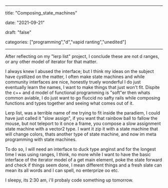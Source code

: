 
---

title: "Composing\_state\_machines"

date: "2021-09-21"

draft: "false"

categories: ["programming","d","vapid ranting","unedited"]

---

After reflecting on my "lerp list" project, I conclude these are not d ranges, or any other model of iterator for that matter.

I always knew I abused the interface; but I think my ideas on the subject have cystlized on the matter, I often make state machines and while community interfaces are nice, honestly truely wonderful I do just eventually learn the names, I want to make things that just won't fit. Dispite the c++ and d model of functional programming is "soft"er then whats common aviable, I do just want to go fluccid no safty rails while composing functions and types together and seeing what comes out of it.

Lerp list, was a terrible name of me trying to fit inside the paradiem, I could have just called it "slow assign", if you want that rainbow ball to fallow the mouse, but not teleport to it once a frame, you compose a slow assignment state machine with a vector2 type. I want it zip it with a state machine that will change colors, thats another type of state machine, and now im meta programming with state machines.

To do so, I will need an interface to duck type anginst and for the longest time I was using ranges, I think, no more while I want to have the basic interface of the iterator model of a get main element, poke the state forward and check if things seem done, I mean different things and a fresh slate can mean its all words and I can spell, no enterprize oo etc.

I sleepy, its 2:30 am, i'll probaly code something up tomorrow.

